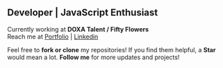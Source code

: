 ## **Developer | JavaScript Enthusiast**  

Currently working at **DOXA Talent / Fifty Flowers**  
Reach me at [Portfolio](https://jggabayno.vercel.app/contact) | [Linkedin](linkedin.com/in/jggabayno)

Feel free to **fork or clone** my repositories! If you find them helpful, a **Star** would mean a lot.
**Follow me** for more updates and projects!
